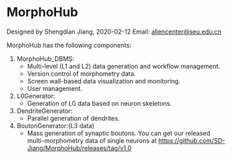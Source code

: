 # MorphoHub <Petabyte-Scale Multi-Morphometry of Single Neurons for Whole Brains>
Designed by Shengdian Jiang, 2020-02-12
Email: allencenter@seu.edu.cn

MorphoHub has the following components:
1. MorphoHub_DBMS:
    - Multi-level (L1 and L2) data generation and workflow management.
    - Version control of morphometry data.
    - Screen wall-based data visualization and monitoring.
    - User management.
2. L0Generator:
    - Generation of L0 data based on neuron skeletons.
3. DendriteGenerator:
    - Parallel generation of dendrites.
4. BoutonGenerator:(L3 data)
    - Mass generation of synaptic boutons.
You can get our released multi-morphometry data of single neurons at https://github.com/SD-Jiang/MorphoHub/releases/tag/v1.0

